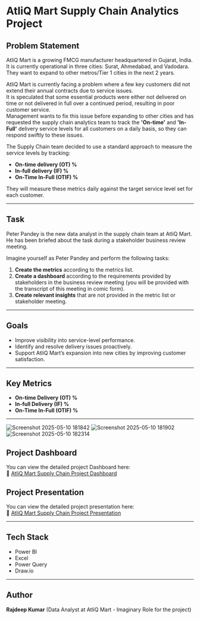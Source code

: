 # AtliQ Mart Supply Chain Analytics Project

## Problem Statement

AtliQ Mart is a growing FMCG manufacturer headquartered in Gujarat, India.  
It is currently operational in three cities: Surat, Ahmedabad, and Vadodara.  
They want to expand to other metros/Tier 1 cities in the next 2 years.

AtliQ Mart is currently facing a problem where a few key customers did not extend their annual contracts due to service issues.  
It is speculated that some essential products were either not delivered on time or not delivered in full over a continued period, resulting in poor customer service.  
Management wants to fix this issue before expanding to other cities and has requested the supply chain analytics team to track the **'On-time'** and **'In-Full'** delivery service levels for all customers on a daily basis, so they can respond swiftly to these issues.

The Supply Chain team decided to use a standard approach to measure the service levels by tracking:
- **On-time delivery (OT) %**
- **In-full delivery (IF) %**
- **On-Time In-Full (OTIF) %**

They will measure these metrics daily against the target service level set for each customer.

---

## Task

Peter Pandey is the new data analyst in the supply chain team at AtliQ Mart.  
He has been briefed about the task during a stakeholder business review meeting.

Imagine yourself as Peter Pandey and perform the following tasks:

1. **Create the metrics** according to the metrics list.
2. **Create a dashboard** according to the requirements provided by stakeholders in the business review meeting (you will be provided with the transcript of this meeting in comic form).
3. **Create relevant insights** that are not provided in the metric list or stakeholder meeting.

---

## Goals

- Improve visibility into service-level performance.
- Identify and resolve delivery issues proactively.
- Support AtliQ Mart’s expansion into new cities by improving customer satisfaction.

---

## Key Metrics

- **On-time Delivery (OT) %**
- **In-full Delivery (IF) %**
- **On-Time In-Full (OTIF) %**

---
![Screenshot 2025-05-10 181842](https://github.com/user-attachments/assets/82906d60-fad6-49e1-bc9c-6be089022c42)
![Screenshot 2025-05-10 181902](https://github.com/user-attachments/assets/5dc79881-afe1-4215-bab9-6f0336bae9e4)
![Screenshot 2025-05-10 182314](https://github.com/user-attachments/assets/23a43f1b-e909-4194-97df-b0009cfdc060)


## Project Dashboard
You can view the detailed project Dashboard here:  
🔗 [AtliQ Mart Supply Chain Project Dashboard](https://drive.google.com/file/d/1BYFJs296siWpdYNS82VvJDFoCz7CZRjc/view?usp=drive_link)

## Project Presentation

You can view the detailed project presentation here:  
🔗 [AtliQ Mart Supply Chain Project Presentation](https://1drv.ms/p/c/505b729f87249fbc/EdWkeTYFt-FDp42pVYhJhDgBX27DsUnqJ9nGayr1hFUlCw?e=FKp5pc)

---

## Tech Stack

- Power BI
- Excel
- Power Query
- Draw.io

---

## Author

**Rajdeep Kumar** (Data Analyst at AtliQ Mart - Imaginary Role for the project)

